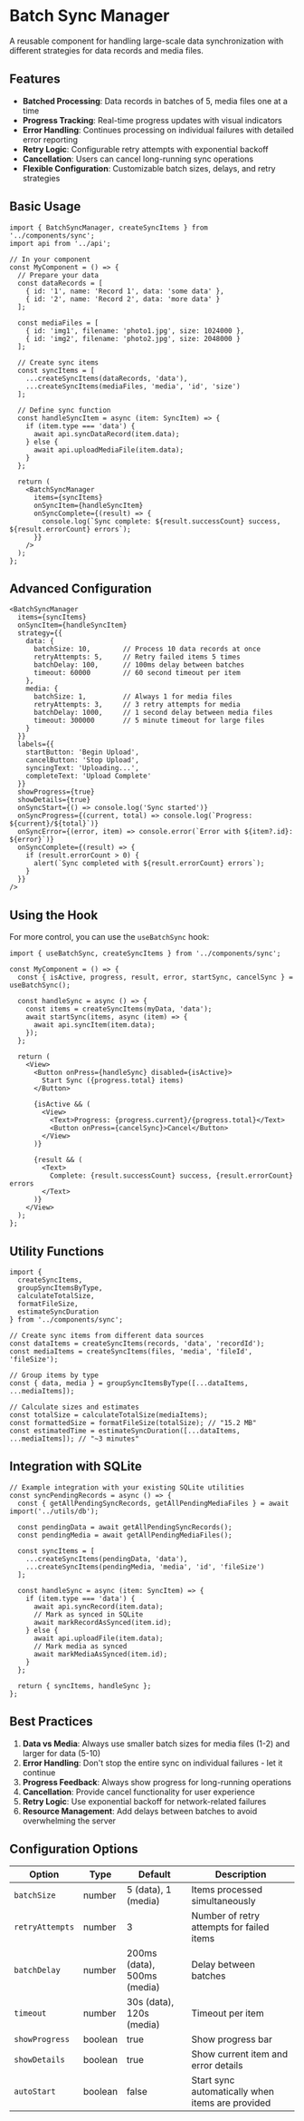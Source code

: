 # Batch Sync Manager

A reusable component for handling large-scale data synchronization with different strategies for data records and media files.

## Features

- **Batched Processing**: Data records in batches of 5, media files one at a time
- **Progress Tracking**: Real-time progress updates with visual indicators
- **Error Handling**: Continues processing on individual failures with detailed error reporting
- **Retry Logic**: Configurable retry attempts with exponential backoff
- **Cancellation**: Users can cancel long-running sync operations
- **Flexible Configuration**: Customizable batch sizes, delays, and retry strategies

## Basic Usage

```tsx
import { BatchSyncManager, createSyncItems } from '../components/sync';
import api from '../api';

// In your component
const MyComponent = () => {
  // Prepare your data
  const dataRecords = [
    { id: '1', name: 'Record 1', data: 'some data' },
    { id: '2', name: 'Record 2', data: 'more data' }
  ];
  
  const mediaFiles = [
    { id: 'img1', filename: 'photo1.jpg', size: 1024000 },
    { id: 'img2', filename: 'photo2.jpg', size: 2048000 }
  ];

  // Create sync items
  const syncItems = [
    ...createSyncItems(dataRecords, 'data'),
    ...createSyncItems(mediaFiles, 'media', 'id', 'size')
  ];

  // Define sync function
  const handleSyncItem = async (item: SyncItem) => {
    if (item.type === 'data') {
      await api.syncDataRecord(item.data);
    } else {
      await api.uploadMediaFile(item.data);
    }
  };

  return (
    <BatchSyncManager
      items={syncItems}
      onSyncItem={handleSyncItem}
      onSyncComplete={(result) => {
        console.log(`Sync complete: ${result.successCount} success, ${result.errorCount} errors`);
      }}
    />
  );
};
```

## Advanced Configuration

```tsx
<BatchSyncManager
  items={syncItems}
  onSyncItem={handleSyncItem}
  strategy={{
    data: {
      batchSize: 10,        // Process 10 data records at once
      retryAttempts: 5,     // Retry failed items 5 times
      batchDelay: 100,      // 100ms delay between batches
      timeout: 60000        // 60 second timeout per item
    },
    media: {
      batchSize: 1,         // Always 1 for media files
      retryAttempts: 3,     // 3 retry attempts for media
      batchDelay: 1000,     // 1 second delay between media files
      timeout: 300000       // 5 minute timeout for large files
    }
  }}
  labels={{
    startButton: 'Begin Upload',
    cancelButton: 'Stop Upload',
    syncingText: 'Uploading...',
    completeText: 'Upload Complete'
  }}
  showProgress={true}
  showDetails={true}
  onSyncStart={() => console.log('Sync started')}
  onSyncProgress={(current, total) => console.log(`Progress: ${current}/${total}`)}
  onSyncError={(error, item) => console.error(`Error with ${item?.id}: ${error}`)}
  onSyncComplete={(result) => {
    if (result.errorCount > 0) {
      alert(`Sync completed with ${result.errorCount} errors`);
    }
  }}
/>
```

## Using the Hook

For more control, you can use the `useBatchSync` hook:

```tsx
import { useBatchSync, createSyncItems } from '../components/sync';

const MyComponent = () => {
  const { isActive, progress, result, error, startSync, cancelSync } = useBatchSync();
  
  const handleSync = async () => {
    const items = createSyncItems(myData, 'data');
    await startSync(items, async (item) => {
      await api.syncItem(item.data);
    });
  };

  return (
    <View>
      <Button onPress={handleSync} disabled={isActive}>
        Start Sync ({progress.total} items)
      </Button>
      
      {isActive && (
        <View>
          <Text>Progress: {progress.current}/{progress.total}</Text>
          <Button onPress={cancelSync}>Cancel</Button>
        </View>
      )}
      
      {result && (
        <Text>
          Complete: {result.successCount} success, {result.errorCount} errors
        </Text>
      )}
    </View>
  );
};
```

## Utility Functions

```tsx
import { 
  createSyncItems, 
  groupSyncItemsByType, 
  calculateTotalSize,
  formatFileSize,
  estimateSyncDuration 
} from '../components/sync';

// Create sync items from different data sources
const dataItems = createSyncItems(records, 'data', 'recordId');
const mediaItems = createSyncItems(files, 'media', 'fileId', 'fileSize');

// Group items by type
const { data, media } = groupSyncItemsByType([...dataItems, ...mediaItems]);

// Calculate sizes and estimates
const totalSize = calculateTotalSize(mediaItems);
const formattedSize = formatFileSize(totalSize); // "15.2 MB"
const estimatedTime = estimateSyncDuration([...dataItems, ...mediaItems]); // "~3 minutes"
```

## Integration with SQLite

```tsx
// Example integration with your existing SQLite utilities
const syncPendingRecords = async () => {
  const { getAllPendingSyncRecords, getAllPendingMediaFiles } = await import('../utils/db');
  
  const pendingData = await getAllPendingSyncRecords();
  const pendingMedia = await getAllPendingMediaFiles();
  
  const syncItems = [
    ...createSyncItems(pendingData, 'data'),
    ...createSyncItems(pendingMedia, 'media', 'id', 'fileSize')
  ];
  
  const handleSync = async (item: SyncItem) => {
    if (item.type === 'data') {
      await api.syncRecord(item.data);
      // Mark as synced in SQLite
      await markRecordAsSynced(item.id);
    } else {
      await api.uploadFile(item.data);
      // Mark media as synced
      await markMediaAsSynced(item.id);
    }
  };
  
  return { syncItems, handleSync };
};
```

## Best Practices

1. **Data vs Media**: Always use smaller batch sizes for media files (1-2) and larger for data (5-10)
2. **Error Handling**: Don't stop the entire sync on individual failures - let it continue
3. **Progress Feedback**: Always show progress for long-running operations
4. **Cancellation**: Provide cancel functionality for user experience
5. **Retry Logic**: Use exponential backoff for network-related failures
6. **Resource Management**: Add delays between batches to avoid overwhelming the server

## Configuration Options

| Option | Type | Default | Description |
|--------|------|---------|-------------|
| `batchSize` | number | 5 (data), 1 (media) | Items processed simultaneously |
| `retryAttempts` | number | 3 | Number of retry attempts for failed items |
| `batchDelay` | number | 200ms (data), 500ms (media) | Delay between batches |
| `timeout` | number | 30s (data), 120s (media) | Timeout per item |
| `showProgress` | boolean | true | Show progress bar |
| `showDetails` | boolean | true | Show current item and error details |
| `autoStart` | boolean | false | Start sync automatically when items are provided | 